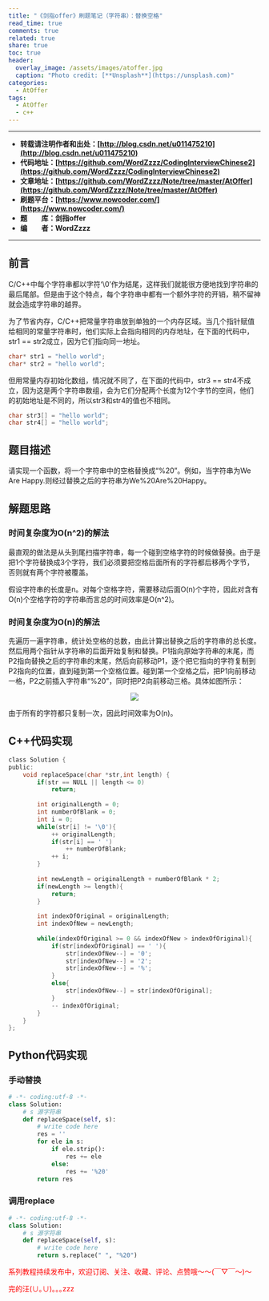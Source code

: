 ```yaml
---
title: "《剑指offer》刷题笔记（字符串）：替换空格"
read_time: true
comments: true
related: true
share: true
toc: true
header:
  overlay_image: /assets/images/atoffer.jpg
  caption: "Photo credit: [**Unsplash**](https://unsplash.com)"
categories:
  - AtOffer
tags:
  - AtOffer
  - c++
---
```


----------

- **转载请注明作者和出处：[http://blog.csdn.net/u011475210](http://blog.csdn.net/u011475210)**
- **代码地址：[https://github.com/WordZzzz/CodingInterviewChinese2](https://github.com/WordZzzz/CodingInterviewChinese2)**
- **文章地址：[https://github.com/WordZzzz/Note/tree/master/AtOffer](https://github.com/WordZzzz/Note/tree/master/AtOffer)**
- **刷题平台：[https://www.nowcoder.com/](https://www.nowcoder.com/)**
- **题&emsp;&emsp;库：剑指offer**
- **编&emsp;&emsp;者：WordZzzz**

----------

## 前言

C/C++中每个字符串都以字符‘\0’作为结尾，这样我们就能很方便地找到字符串的最后尾部。但是由于这个特点，每个字符串中都有一个额外字符的开销，稍不留神就会造成字符串的越界。

为了节省内存，C/C++把常量字符串放到单独的一个内存区域。当几个指针赋值给相同的常量字符串时，他们实际上会指向相同的内存地址，在下面的代码中，str1 == str2成立，因为它们指向同一地址。

```c
char* str1 = "hello world";
char* str2 = "hello world";
```

但用常量内存初始化数组，情况就不同了，在下面的代码中，str3 == str4不成立，因为这是两个字符串数组，会为它们分配两个长度为12个字节的空间，他们的初始地址是不同的，所以str3和str4的值也不相同。

```c
char str3[] = "hello world";
char str4[] = "hello world";
```

## 题目描述

请实现一个函数，将一个字符串中的空格替换成“%20”。例如，当字符串为We Are Happy.则经过替换之后的字符串为We%20Are%20Happy。

## 解题思路

### 时间复杂度为O(n^2)的解法

最直观的做法是从头到尾扫描字符串，每一个碰到空格字符的时候做替换。由于是把1个字符替换成3个字符，我们必须要把空格后面所有的字符都后移两个字节，否则就有两个字符被覆盖。

假设字符串的长度是n。对每个空格字符，需要移动后面O(n)个字符，因此对含有O(n)个空格字符的字符串而言总的时间效率是O(n^2)。

### 时间复杂度为O(n)的解法

先遍历一遍字符串，统计处空格的总数，由此计算出替换之后的字符串的总长度。然后用两个指针从字符串的后面开始复制和替换。P1指向原始字符串的末尾，而P2指向替换之后的字符串的末尾，然后向前移动P1，逐个把它指向的字符复制到P2指向的位置，直到碰到第一个空格位置。碰到第一个空格之后，把P1向前移动一格，P2之前插入字符串“%20”，同时把P2向前移动三格。具体如图所示：

<p></p>
<div align=center><img src="http://img.blog.csdn.net/20170925111500819?watermark/2/text/aHR0cDovL2Jsb2cuY3Nkbi5uZXQvdTAxMTQ3NTIxMA==/font/5a6L5L2T/fontsize/400/fill/I0JBQkFCMA==/dissolve/70/gravity/SouthEast"/></div>
<p></p>


由于所有的字符都只复制一次，因此时间效率为O(n)。

## C++代码实现

```c
class Solution {
public:
	void replaceSpace(char *str,int length) {
		if(str == NULL || length <= 0)
            return;
        
        int originalLength = 0;
        int numberOfBlank = 0;
        int i = 0;
        while(str[i] != '\0'){
            ++ originalLength;
            if(str[i] == ' ')
                ++ numberOfBlank;
            ++ i;
        }
        
        int newLength = originalLength + numberOfBlank * 2;
        if(newLength >= length){
            return;
        }
        
        int indexOfOriginal = originalLength;
        int indexOfNew = newLength;
        
        while(indexOfOriginal >= 0 && indexOfNew > indexOfOriginal){
            if(str[indexOfOriginal] == ' '){
                str[indexOfNew--] = '0';
                str[indexOfNew--] = '2';
                str[indexOfNew--] = '%';
            }
            else{
                str[indexOfNew--] = str[indexOfOriginal];
            }
            -- indexOfOriginal;
        }
	}
};
```

## Python代码实现

### 手动替换

```python
# -*- coding:utf-8 -*-
class Solution:
    # s 源字符串
    def replaceSpace(self, s):
        # write code here
        res = ''
        for ele in s:
            if ele.strip():
                res += ele
            else:
                res += '%20'
        return res
```

### 调用replace

```python
# -*- coding:utf-8 -*-
class Solution:
    # s 源字符串
    def replaceSpace(self, s):
        # write code here
        return s.replace(" ", "%20")
```

<span style="color: red">系列教程持续发布中，欢迎订阅、关注、收藏、评论、点赞哦～～(￣▽￣～)～</span>

<span style="color: red">完的汪(∪｡∪)｡｡｡zzz</span>